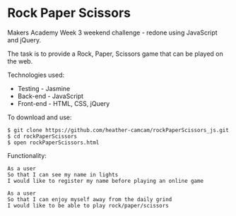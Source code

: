 Rock Paper Scissors
===================

Makers Academy Week 3 weekend challenge - redone using JavaScript and jQuery. 

The task is to provide a Rock, Paper, Scissors game that can be played on the web.

Technologies used:

* Testing - Jasmine
* Back-end - JavaScript
* Front-end - HTML, CSS, jQuery

To download and use:

````
$ git clone https://github.com/heather-camcam/rockPaperScissors_js.git
$ cd rockPaperScissors
$ open rockPaperScissors.html
````

Functionality:

````
As a user
So that I can see my name in lights
I would like to register my name before playing an online game

As a user
So that I can enjoy myself away from the daily grind
I would like to be able to play rock/paper/scissors
````
